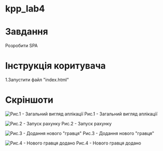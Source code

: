 # kpp_lab4

# Завдання
Розробити SPA

# Інструкція коритувача
1.Запустити файл "index.html"

# Скріншоти
![Рис.1 - Загальний вигляд аплікації](https://github.com/KrystallSIlver/kpp-lab-4/tree/master/Scrn/Screen1.png)
Рис.1 - Загальний вигляд аплікації

![Рис.2 - Запуск рахунку](https://github.com/KrystallSIlver/kpp-lab-4/tree/master/Scrn/Zapusk.png)
Рис.2 - Запуск рахунку

![Рис.3 - Додання нового "гравця"](https://github.com/KrystallSIlver/kpp-lab-4/tree/master/Scrn/Newpl.png)
Рис.3 - Додання нового "гравця"

![Рис.4 - Нового гравця додано](https://github.com/KrystallSIlver/kpp-lab-4/tree/master/Scrn/chpl.png)
Рис.4 - Нового гравця додано
